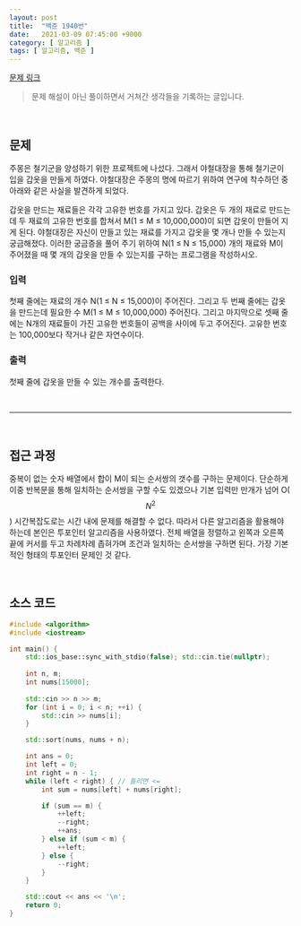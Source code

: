 ```yaml
---
layout: post
title:  "백준 1940번"
date:   2021-03-09 07:45:00 +9000
category: [ 알고리즘 ]
tags: [ 알고리즘, 백준 ]
---
```


[문제 링크](https://www.acmicpc.net/problem/1940)

> 문제 해설이 아닌 풀이하면서 거쳐간 생각들을 기록하는 글입니다.

<br>

## **문제**
주몽은 철기군을 양성하기 위한 프로젝트에 나섰다. 그래서 야철대장을 통해 철기군이 입을 갑옷을 만들게 하였다. 야철대장은 주몽의 명에 따르기 위하여 연구에 착수하던 중 아래와 같은 사실을 발견하게 되었다.

갑옷을 만드는 재료들은 각각 고유한 번호를 가지고 있다. 갑옷은 두 개의 재료로 만드는데 두 재료의 고유한 번호를 합쳐서 M(1 ≤ M ≤ 10,000,000)이 되면 갑옷이 만들어 지게 된다. 야철대장은 자신이 만들고 있는 재료를 가지고 갑옷을 몇 개나 만들 수 있는지 궁금해졌다. 이러한 궁금증을 풀어 주기 위하여 N(1 ≤ N ≤ 15,000) 개의 재료와 M이 주어졌을 때 몇 개의 갑옷을 만들 수 있는지를 구하는 프로그램을 작성하시오.

### **입력**
첫째 줄에는 재료의 개수 N(1 ≤ N ≤ 15,000)이 주어진다. 그리고 두 번째 줄에는 갑옷을 만드는데 필요한 수 M(1 ≤ M ≤ 10,000,000) 주어진다. 그리고 마지막으로 셋째 줄에는 N개의 재료들이 가진 고유한 번호들이 공백을 사이에 두고 주어진다. 고유한 번호는 100,000보다 작거나 같은 자연수이다.

### **출력**
첫째 줄에 갑옷을 만들 수 있는 개수를 출력한다.

<br>

---

<br>

## **접근 과정**
중복이 없는 숫자 배열에서 합이 M이 되는 순서쌍의 갯수를 구하는 문제이다. 단순하게 이중 반복문을 통해 일치하는 순서쌍을 구할 수도 있겠으나 기본 입력만 만개가 넘어 O($$N^{2}$$) 시간복잡도로는 시간 내에 문제를 해결할 수 없다. 따라서 다른 알고리즘을 활용해야 하는데 본인은 투포인터 알고리즘을 사용하였다. 전체 배열을 정렬하고 왼쪽과 오른쪽 끝에 커서를 두고 차례차례 좁혀가며 조건과 일치하는 순서쌍을 구하면 된다. 가장 기본적인 형태의 투포인터 문제인 것 같다.


<br>

## **소스 코드**

```c++
#include <algorithm>
#include <iostream>

int main() {
    std::ios_base::sync_with_stdio(false); std::cin.tie(nullptr);
    
    int n, m;
    int nums[15000];
    
    std::cin >> n >> m;
    for (int i = 0; i < n; ++i) {
        std::cin >> nums[i];
    }

    std::sort(nums, nums + n);

    int ans = 0;
    int left = 0;
    int right = n - 1;
    while (left < right) { // 틀리면 <=
        int sum = nums[left] + nums[right];

        if (sum == m) {
            ++left;
            --right;
            ++ans;
        } else if (sum < m) {
            ++left;
        } else {
            --right;
        }
    }

    std::cout << ans << '\n';
    return 0;
}
```